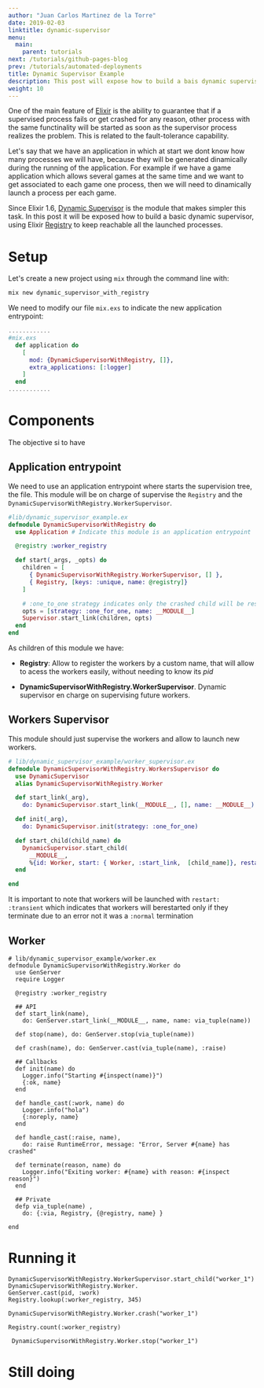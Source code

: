 ```yaml
---
author: "Juan Carlos Martinez de la Torre"
date: 2019-02-03
linktitle: dynamic-supervisor
menu:
  main:
    parent: tutorials
next: /tutorials/github-pages-blog
prev: /tutorials/automated-deployments
title: Dynamic Supervisor Example
description: This post will expose how to build a bais dynamic supervisor in Elixir.
weight: 10
---
```


One of the main feature of [Elixir](https://elixir-lang.org/ ) is the ability to guarantee that if a supervised process fails or get crashed for any reason, other process with the same functinality will be started as soon as the supervisor process realizes the problem. This is related to the fault-tolerance capability.

Let's say that we have an application in which at start we dont know how many processes we will have, because they will be generated dinamically during the running of the application. For example if we have a game application which allows several games at the same time and we want to get associated to each game one process, then we will need to dinamically launch a process per each game.

Since Elixir 1.6, [Dynamic Supervisor](https://hexdocs.pm/elixir/DynamicSupervisor.html)  is the module that makes simpler this task. In this post it will be exposed how to build a basic dynamic supervisor, using Elixir [Registry](https://hexdocs.pm/elixir/master/Registry.html) to keep reachable all the launched processes.

# Setup

Let's create a new project using ```mix``` through the command line with:
```Bash
mix new dynamic_supervisor_with_registry
```

We need to modify our file ```mix.exs``` to indicate the new application entrypoint:

```Elixir
............
#mix.exs
  def application do
    [
      mod: {DynamicSupervisorWithRegistry, []},
      extra_applications: [:logger]
    ]
  end
............
```


# Components

The objective si to have 

## Application entrypoint

We need to use an application entrypoint where starts the supervision tree, the file. This module will be on charge of supervise the `Registry` and the `DynamicSupervisorWithRegistry.WorkerSupervisor`.

``` Elixir
#lib/dynamic_supervisor_example.ex
defmodule DynamicSupervisorWithRegistry do
  use Application # Indicate this module is an application entrypoint

  @registry :worker_registry

  def start(_args, _opts) do
    children = [
      { DynamicSupervisorWithRegistry.WorkerSupervisor, [] },
      { Registry, [keys: :unique, name: @registry]}
    ]

    # :one_to_one strategy indicates only the crashed child will be restarted, without affecting the rest of children.
    opts = [strategy: :one_for_one, name: __MODULE__] 
    Supervisor.start_link(children, opts)
  end
end
```

As children of this module we have:

  * **Registry**: Allow to register the workers by a custom name, that will allow to acess the workers easily, without needing to know its *pid*

  * **DynamicSupervisorWithRegistry.WorkerSupervisor**. Dynamic supervisor en charge on supervising future workers. 

## Workers Supervisor
This module should just supervise the workers and allow to launch new workers.

``` Elixir
# lib/dynamic_supervisor_example/worker_supervisor.ex
defmodule DynamicSupervisorWithRegistry.WorkersSupervisor do
  use DynamicSupervisor
  alias DynamicSupervisorWithRegistry.Worker

  def start_link(_arg),
    do: DynamicSupervisor.start_link(__MODULE__, [], name: __MODULE__)

  def init(_arg),
    do: DynamicSupervisor.init(strategy: :one_for_one)

  def start_child(child_name) do
    DynamicSupervisor.start_child(
      __MODULE__,
      %{id: Worker, start: { Worker, :start_link,  [child_name]}, restart: :transient})
  end

end
```

It is important to note that workers will be launched with ``` restart: :transient ``` which indicates that workers will berestarted only if they terminate due to an error not it was a ```:normal``` termination

## Worker

```
# lib/dynamic_supervisor_example/worker.ex
defmodule DynamicSupervisorWithRegistry.Worker do
  use GenServer
  require Logger

  @registry :worker_registry

  ## API
  def start_link(name),
    do: GenServer.start_link(__MODULE__, name, name: via_tuple(name))

  def stop(name), do: GenServer.stop(via_tuple(name))

  def crash(name), do: GenServer.cast(via_tuple(name), :raise)

  ## Callbacks
  def init(name) do
    Logger.info("Starting #{inspect(name)}")
    {:ok, name}
  end

  def handle_cast(:work, name) do
    Logger.info("hola")
    {:noreply, name}
  end

  def handle_cast(:raise, name),
    do: raise RuntimeError, message: "Error, Server #{name} has crashed"

  def terminate(reason, name) do
    Logger.info("Exiting worker: #{name} with reason: #{inspect reason}")
  end

  ## Private
  defp via_tuple(name) ,
    do: {:via, Registry, {@registry, name} }

end
```


# Running it
```
DynamicSupervisorWithRegistry.WorkerSupervisor.start_child("worker_1")
DynamicSupervisorWithRegistry.Worker.
GenServer.cast(pid, :work)
Registry.lookup(:worker_registry, 345)

DynamicSupervisorWithRegistry.Worker.crash("worker_1")

Registry.count(:worker_registry)

 DynamicSupervisorWithRegistry.Worker.stop("worker_1")
```



# Still doing
